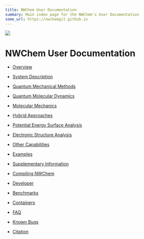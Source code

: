 ```yaml
---
title: NWChem User Documentation
summary: Main index page for the NWChem's User Documentation
some_url: https://nwchemgit.github.io
---
```

![](https://raw.githubusercontent.com/nwchemgit/nwchem/master/contrib/git.nwchem/MS3_logo_cropped.png)
  
# NWChem User Documentation

-   [Overview](Overview)

<!-- -->

-   [System Description](System-Description)

<!-- -->

-   [Quantum Mechanical Methods](Quantum-Mechanical-Methods)

<!-- -->

-   [Quantum Molecular Dynamics](Quantum-Molecular-Dynamics)

<!-- -->

-   [Molecular Mechanics](Classical-Methods)

<!-- -->

-   [Hybrid Approaches](Hybrid-Approaches)

<!-- -->

-   [Potential Energy Surface
    Analysis](Potential-Energy-Surface-Analysis)

<!-- -->

-   [Electronic Structure
    Analysis](Electronic-Structure-Analysis)

<!-- -->

-   [Other Capabilities](Other-Capabilities)

<!-- -->

-   [Examples](Examples)

<!-- -->

-   [Supplementary Information](Supplementary-Information)

<!-- -->

-   [Compiling NWChem](Compiling-NWChem)

<!-- -->

-   [Developer](Developer)

<!-- -->

-   [Benchmarks](Benchmarks)

<!-- -->

-   [Containers](Containers)

<!-- -->

-   [FAQ](FAQ)

<!-- -->

-   [Known Bugs](Known-Bugs)

<!-- -->

-   [Citation](Citation)

